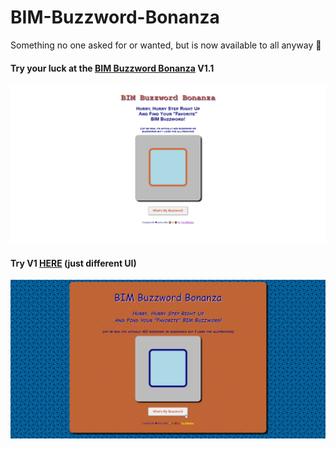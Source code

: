 # BIM-Buzzword-Bonanza
Something no one asked for or wanted, but is now available to all anyway 🤣

#### Try your luck at the [BIM Buzzword Bonanza](https://thebimsider.github.io/BIM-Buzzword-Bonanza/BIM-Buzzword/) V1.1      

![image info](https://github.com/TheBIMsider/BIM-Buzzword-Bonanza/blob/main/BIM-Buzzword/icon/BBB.png)   

#### Try V1 [HERE](https://thebimsider.github.io/BIM-Buzzword-Bonanza/BIM-Buzzword/V1/) (just different UI)

![image info](https://github.com/TheBIMsider/BIM-Buzzword-Bonanza/blob/main/BIM-Buzzword/V1/icon/BBB.png)  
